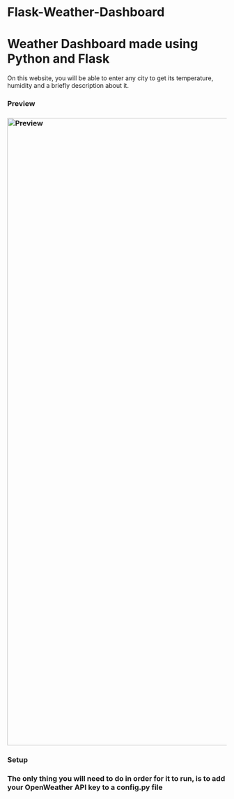 # Flask-Weather-Dashboard
<h1>Weather Dashboard made using Python and Flask</h1>
<p>On this website, you will be able to enter any city to get its temperature, humidity and a briefly description about it. 
<h3>Preview<h3>
<img width="1440" alt="Preview" src="https://user-images.githubusercontent.com/86798847/170879854-e2420f6b-5d79-43ec-b42d-00d075b38717.png">
<h3>Setup<h3>
<p>The only thing you will need to do in order for it to run, is to add your OpenWeather API key to a config.py file</p>
